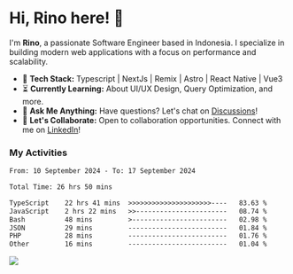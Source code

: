 # Hi, Rino here! 👋

I'm **Rino**, a passionate Software Engineer based in Indonesia. I specialize in building modern web applications with a focus on performance and scalability.

- 🔨 **Tech Stack:** Typescript | NextJs | Remix | Astro | React Native | Vue3
- ⏳ **Currently Learning:** About UI/UX Design, Query Optimization, and more.
- 💬 **Ask Me Anything:** Have questions? Let's chat on [Discussions](https://github.com/justrinoo/justrinoo/discussions/3)!
- 🤝 **Let's Collaborate:** Open to collaboration opportunities. Connect with me on [LinkedIn](https://www.linkedin.com/in/rinosatyaputra)!

### My Activities

<!--START_SECTION:waka-->

```txt
From: 10 September 2024 - To: 17 September 2024

Total Time: 26 hrs 50 mins

TypeScript    22 hrs 41 mins  >>>>>>>>>>>>>>>>>>>>>----   83.63 %
JavaScript    2 hrs 22 mins   >>-----------------------   08.74 %
Bash          48 mins         >------------------------   02.98 %
JSON          29 mins         -------------------------   01.84 %
PHP           28 mins         -------------------------   01.76 %
Other         16 mins         -------------------------   01.04 %
```

<!--END_SECTION:waka-->

![](https://komarev.com/ghpvc/?username=riyaraa)
